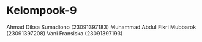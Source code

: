 # Kelompook-9
Ahmad Diksa Sumadiono (23091397183)
Muhammad Abdul Fikri Mubbarok (23091397208)
Vani Fransiska (23091397193)

